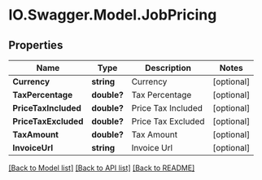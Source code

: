 # IO.Swagger.Model.JobPricing
## Properties

Name | Type | Description | Notes
------------ | ------------- | ------------- | -------------
**Currency** | **string** | Currency | [optional] 
**TaxPercentage** | **double?** | Tax Percentage | [optional] 
**PriceTaxIncluded** | **double?** | Price Tax Included | [optional] 
**PriceTaxExcluded** | **double?** | Price Tax Excluded | [optional] 
**TaxAmount** | **double?** | Tax Amount | [optional] 
**InvoiceUrl** | **string** | Invoice Url | [optional] 

[[Back to Model list]](../README.md#documentation-for-models) [[Back to API list]](../README.md#documentation-for-api-endpoints) [[Back to README]](../README.md)

